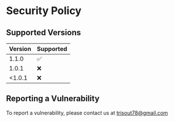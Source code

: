 # Security Policy

## Supported Versions

| Version | Supported          |
|---------|--------------------|
| 1.1.0   | :white_check_mark: |
| 1.0.1   | :x:                |
| <1.0.1  | :x:                |

## Reporting a Vulnerability

To report a vulnerability, please contact us at trisout78@gmail.com
